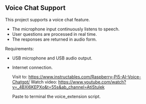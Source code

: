 ## Voice Chat Support

This project supports a voice chat feature.  
- The microphone input continuously listens to speech.  
- User questions are processed in real time.  
- The responses are returned in audio form.  

Requirements:  
- USB microphone and USB audio output.  
- Internet connection.
 
  Visit to: https://www.instructables.com/Raspberry-Pi5-AI-Voice-Chatgpt/
  Watch video: https://www.youtube.com/watch?v=_4BXl6KEPXo&t=55s&ab_channel=AtiStulek

  Paste to terminal the voice_extension script.
  
